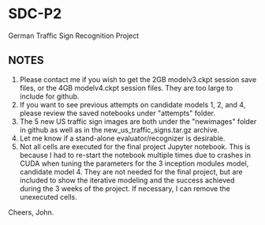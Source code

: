 # SDC-P2
German Traffic Sign Recognition Project

## NOTES
1. Please contact me if you wish to get the 2GB modelv3.ckpt session save files, or the 4GB modelv4.ckpt session files.  They are too large to include for github.
2. If you want to see previous attempts on candidate models 1, 2, and 4, please review the saved notebooks under "attempts" folder.
3. The 5 new US traffic sign images are both under the "newimages" folder in github as well as in the new_us_traffic_signs.tar.gz archive.
4. Let me know if a stand-alone evaluator/recognizer is desirable.
5. Not all cells are executed for the final project Jupyter notebook.  This is because I had to re-start the notebook multiple times due to crashes in CUDA when tuning the parameters for the 3 inception modules model, candidate model 4.  They are not needed for the final project, but are included to show the iterative modeling and the success achieved during the 3 weeks of the project.  If necessary, I can remove the unexecuted cells.

Cheers,
John.

